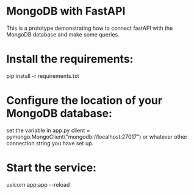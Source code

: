 # MongoDB with FastAPI

This is a prototype demonstrating how to connect fastAPI with the MongoDB database and make some queries.


# Install the requirements:
pip install -r requirements.txt

# Configure the location of your MongoDB database:
set the variable in app.py client = pymongo.MongoClient("mongodb://localhost:27017") or whatever other connection string you have set up.

# Start the service:
uvicorn app:app --reload

